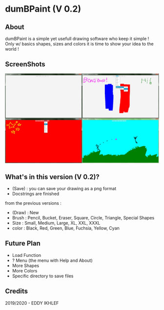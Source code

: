 # dumBPaint (V 0.2)
## About
dumBPaint is a simple yet usefull drawing software who keep it simple !
Only w/ basics shapes, sizes and colors it is time to show your idea to the world !

## ScreenShots
![Screenshot](promoALL.jpg)


## What's in this version (V 0.2)?
* (Save) : you can save your drawing as a png format
* Docstrings are finished

from the previous versions :
* (Draw) : New
* Brush : Pencil, Bucket, Eraser, Square, Circle, Triangle, Special Shapes
* Size : Small, Medium, Large, XL, XXL, XXXL
* color : Black, Red, Green, Blue, Fuchsia, Yellow, Cyan

## Future Plan
* Load Function
* ? Menu (the menu with Help and About)
* More Shapes
* More Colors
* Specific directory to save files

## Credits
2019/2020 - EDDY IKHLEF